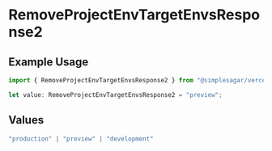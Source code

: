# RemoveProjectEnvTargetEnvsResponse2

## Example Usage

```typescript
import { RemoveProjectEnvTargetEnvsResponse2 } from "@simplesagar/vercel/models/removeprojectenvop.js";

let value: RemoveProjectEnvTargetEnvsResponse2 = "preview";
```

## Values

```typescript
"production" | "preview" | "development"
```